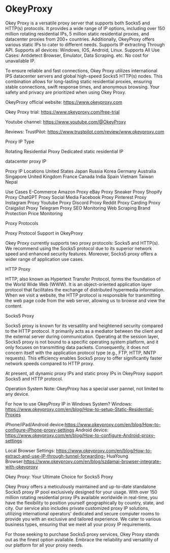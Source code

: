 # OkeyProxy
Okey Proxy is a versatile proxy server that supports both Socks5 and HTTP(s) protocols. It provides a wide range of IP options, including over 150 million rotating residential IPs, 5 million static residential proxies, and datacenter proxies from 200+ countries. Additionally, OkeyProxy offers various static IPs to cater to different needs. Supports IP extracting Through API. Supports all devices: Windows, IOS, Android, Linux. Supports All Use Cases: Antidetect Browser, Emulator, Data Scraping. etc. No cost for unavailable IP.

To ensure reliable and fast connections, Okey Proxy utilizes international IPS datacenter servers and global high-speed Socks5 HTTP(s) nodes. This combination allows for long-lasting static residential proxies, ensuring stable connections, swift response times, and anonymous browsing. Your safety and privacy are prioritized when using Okey Proxy.

OkeyProxy official website: https://www.okeyproxy.com

Okey Proxy trial: https://www.okeyproxy.com/free-trial

Youtube channel: https://www.youtube.com/@OkeyProxy

Reviews:
TrustPilot: https://www.trustpilot.com/review/www.okeyproxy.com

Proxy IP Type

Rotating Residential Proxy
Dedicated static residential IP

datacenter proxy IP

Proxy IP Locations
United States
Japan
Russia
Korea
Germany
Australia
Singapore
United Kingdom
France
Canada
India
Spain
Vietnam
Taiwan
Nepal

Use Cases
E-Commerce
Amazon Proxy
eBay Proxy
Sneaker Proxy
Shopify Proxy
ChatGPT Proxy
Social Media
Facebook Proxy
Pinterest Proxy
Instagram Proxy
Youtube Proxy
Discord Proxy
Reddit Proxy
Carding Proxy
Craigslist Proxy
Telegram Proxy
SEO Monitoring
Web Scraping
Brand Protection
Price Monitoring

Proxy Protocols

Proxy Protocol Support in OkeyProxy

Okey Proxy currently supports two proxy protocols: Socks5 and HTTP(s). We recommend using the Socks5 protocol due to its superior network speed and enhanced security features. Moreover, Socks5 proxy offers a wider range of application use cases.

HTTP Proxy

HTTP, also known as Hypertext Transfer Protocol, forms the foundation of the World Wide Web (WWW). It is an object-oriented application layer protocol that facilitates the exchange of distributed hypermedia information. When we visit a website, the HTTP protocol is responsible for transmitting the web page code from the web server, allowing us to browse and view the content.

Socks5 Proxy

Socks5 proxy is known for its versatility and heightened security compared to the HTTP protocol. It primarily acts as a mediator between the client and the external server during communication. Operating at the session layer, Socks5 proxy is not bound to a specific operating system platform, and it only focuses on transmitting data packets. Consequently, it does not concern itself with the application protocol type (e.g., FTP, HTTP, NNTP requests). This efficiency enables Socks5 proxy to offer significantly faster network speeds compared to HTTP proxy.

At present, all dynamic proxy IPs and static proxy IPs in OkeyProxy support Socks5 and HTTP protocol.

Operation System
Note: OkeyProxy has a special user pannel, not limited to any device.

For how to use OkeyProxy IP in Windows System?
Windows: https://www.okeyproxy.com/en/blog/How-to-setup-Static-Residential-Proxies

iPhone/iPad/Android device:https://www.okeyproxy.com/en/blog/How-to-configure-iPhone-proxy-settings
Android device: https://www.okeyproxy.com/en/blog/How-to-configure-Android-proxy-settings

Local Browser Settings: https://www.okeyproxy.com/en/blog/How-to-extract-and-use-IP-through-tunnel-forwarding-
HuaYoung Browser:https://www.okeyproxy.com/en/blog/szdamai-browser-integrate-with-okeyproxy

Okey Proxy: Your Ultimate Choice for Socks5 Proxy

Okey Proxy offers a meticulously maintained and up-to-date standalone Socks5 proxy IP pool exclusively designed for your usage. With over 150 million rotating residential proxy IPs available worldwide in real-time, you have the flexibility to position yourself geographically by country, state, and city. Our service also includes private customized proxy IP solutions, utilizing international operators' dedicated and secure computer rooms to provide you with an exclusive and tailored experience. We cater to various business types, ensuring that we meet all your proxy IP requirements.

For those seeking to purchase Socks5 proxy services, Okey Proxy stands out as the finest option available. Embrace the reliability and versatility of our platform for all your proxy needs.
